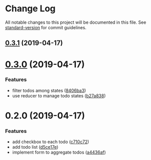 # Change Log

All notable changes to this project will be documented in this file. See [standard-version](https://github.com/conventional-changelog/standard-version) for commit guidelines.

<a name="0.3.1"></a>
## [0.3.1](https://github.com/arkgast/react-hooks-example/compare/v0.3.0...v0.3.1) (2019-04-17)



<a name="0.3.0"></a>
# [0.3.0](https://github.com/arkgast/react-hooks-example/compare/v0.2.0...v0.3.0) (2019-04-17)


### Features

* filter todos among states ([8406ba3](https://github.com/arkgast/react-hooks-example/commit/8406ba3))
* use reducer to manage todo states ([b27a838](https://github.com/arkgast/react-hooks-example/commit/b27a838))



<a name="0.2.0"></a>
# 0.2.0 (2019-04-17)


### Features

* add checkbox to each todo ([c710c72](https://github.com/arkgast/react-hooks-example/commit/c710c72))
* add todo list ([d5ce17e](https://github.com/arkgast/react-hooks-example/commit/d5ce17e))
* implement form to aggregate todos ([a4436af](https://github.com/arkgast/react-hooks-example/commit/a4436af))
